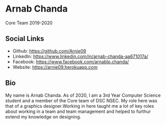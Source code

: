 # Arnab Chanda 

Core Team 2019-2020

## Social Links

* Github: https://github.com/Arnie09
* LinkedIn: https://www.linkedin.com/in/arnab-chanda-aa671017a/
* Facebook: https://www.facebook.com/arnablp.chanda/
* Website: https://arnie09.herokuapp.com

## Bio

My name is Arnab Chanda. As of 2020, I am a 3rd Year Computer Science student and a member of the Core team of DSC NSEC. My role here was that of a graphics designer.Working in here taught me a lot of key roles about working in a team and team management and helped to furthur extend my knowledge on designing.
